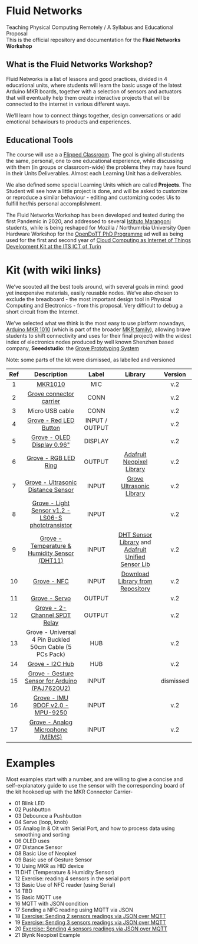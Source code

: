 # Fluid Networks
Teaching Physical Computing Remotely / A Syllabus and Educational Proposal  
This is the official repository and documentation for the **Fluid Networks Workshop**

## What is the Fluid Networks Workshop?

Fluid Networks is a list of lessons and good practices, divided in 4 educational units, where students will learn the basic usage of the latest Arduino MKR boards, together with a selection of sensors and actuators that will eventually help them create interactive projects that will be connected to the internet in various different ways.

We’ll learn how to connect things together, design conversations or add emotional behaviours to products and experiences.

## Educational Tools

The course will use a a [Flipped Classroom](https://en.wikipedia.org/wiki/Flipped_classroom).
The goal is giving all students the same, personal, one to one educational experience, while discussing with them (in groups or classroom-wide) the problems they may have found in their Units Deliverables. Almost each Learning Unit has a deliverables.

We also defined some special Learning Units which are called **Projects**. The Student will see how a little project is done, and will be asked to customize or reproduce a similar behaviour - editing and customizing codes Uis to fulfill her/his personal accomplishment.

The Fluid Networks Workshop has been developed and tested during the first Pandemic in 2020, and addressed to several [Istituto Marangoni](https://www.istitutomarangoni.com/en) students, while is being reshaped for Mozilla / Northumrbia University Open Hardware Workshop for the [OpenDoTT PhD Programme](https://opendott.org/) ad well as being used for the first and second year of [Cloud Computing as Internet of Things Development Kit at the ITS ICT of Turin](https://www.its-ictpiemonte.it/corsi/cloud-specialist/)    

# Kit (with wiki links)

We’ve scouted all the best tools around, with several goals in mind: good yet inexpensive materials, easily reusable nodes. We’ve also chosen to exclude the breadboard - the most important design tool in Physical Computing and Electronics - from this proposal. Very difficult to debug a short circuit from the Internet.

We’ve selected what we think is the most easy to use platform nowadays, [Arduino MKR 1010](https://store.arduino.cc/arduino-mkr-wifi-1010) (which is part of the broader [MKR family](https://www.arduino.cc/pro/hardware/product-family/mkr-family?id=1996559)), allowing brave students to shift connectivity and uses for their final project) with the widest index of electronics nodes produced by well known Shenzhen based company, **Seeedstudio**: the [Grove Prototyping System](http://wiki.seeedstudio.com/Grove_System/)


Note: some parts of the kit were dismissed, as labelled and versioned

| Ref | Description |      Label     |  Library | Version |
|:---:|:-------------------------------------------------------:|:--------------:|:-:|:-:|
|   1 |                         [MKR1010](https://store.arduino.cc/arduino-mkr-wifi-1010)                         |       MIC      |   | v.2
|   2 |                  [Grove connector carrier](https://www.arduino.cc/en/Guide/MKRConnectorCarrier)                 |      CONN      |   | v.2
|   3 |                     Micro USB cable                     |      CONN      |   | v.2
|   4 |                  [Grove - Red LED Button](https://wiki.seeedstudio.com/Grove-LED_Button/)                 | INPUT / OUTPUT |   | v.2
|   5 |                [Grove - OLED Display 0.96"](https://wiki.seeedstudio.com/Grove-OLED-Display-0.96-SSD1315/)               |     DISPLAY    |   | v.2
|   6 |                   [Grove - RGB LED Ring](https://wiki.seeedstudio.com/Grove%20-%20RGB%20LED%20Ring%20%2820%20-%20WS2813%20Mini%29/)                  |     OUTPUT     |  [Adafruit Neopixel Library](https://github.com/adafruit/adafruit_NeoPixel)  | v.2
|   7 |            [Grove - Ultrasonic Distance Sensor](https://wiki.seeedstudio.com/Grove-Ultrasonic_Ranger/)           |      INPUT     |  [Grove Ultrasonic Library](https://github.com/Seeed-Studio/Seeed_Arduino_UltrasonicRanger/archive/master.zip) | v.2
|   8 |    [Grove - Light Sensor v1.2 - LS06-S phototransistor](https://wiki.seeedstudio.com/Grove-Light_Sensor/)   |      INPUT     |   | v.2
|   9 |      [Grove - Temperature & Humidity Sensor (DHT11)](https://wiki.seeedstudio.com/Grove-TemperatureAndHumidity_Sensor/)      |      INPUT     | [DHT Sensor Library](https://github.com/adafruit/DHT-sensor-library) and [Adafruit Unified Sensor Lib](https://github.com/adafruit/Adafruit_Sensor)  | v.2
|  10 |                       [Grove - NFC](https://wiki.seeedstudio.com/Grove_NFC/)                       |      INPUT     | [Download Library from Repository](https://github.com/vongomben/fluid-networks/raw/master/Libraries/NFC.zip)  | v.2
|  11 |                      [Grove - Servo](https://wiki.seeedstudio.com/Grove-Servo/)                      |     OUTPUT     |   | v.2
|  12 |               [Grove - 2-Channel SPDT Relay](https://wiki.seeedstudio.com/Grove-2-Channel_SPDT_Relay/)              |     OUTPUT     |   | v.2
|  13 | Grove - Universal 4 Pin Buckled 50cm Cable (5 PCs Pack) |       HUB      |   | v.2
|  14 |                     [Grove - I2C Hub](https://wiki.seeedstudio.com/Grove-I2C_Hub/)                     |       HUB      |   | v.2
|  15 |      [Grove - Gesture Sensor for Arduino (PAJ7620U2)](https://wiki.seeedstudio.com/Grove-Gesture_v1.0/)     |      INPUT     |   | dismissed
|  16 |[Grove - IMU 9DOF v2.0 - MPU-9250](https://wiki.seeedstudio.com/Grove-IMU_9DOF_v2.0/)| INPUT |   | v.2
|  17 |[Grove - Analog Microphone (MEMS)](https://wiki.seeedstudio.com/Grove-Analog-Microphone/) |INPUT |  | v.2

# Examples

Most examples start with a number, and are willing to give a concise and self-explanatory guide to use the sensor with the corresponding board of the kit hookoed up with the MKR Connector Carrier-

- 01 Blink LED
- 02 Pushbutton
- 03 Debounce a Pushbutton
- 04 Servo (loop, knob)
- 05 Analog In & Oit with Serial Port, and how to process data using smoothing and sorting
- 06 OLED uses
- 07 Distance Sensor
- 08 Basic Use of Neopixel
- 09 Basic use of Gesture Sensor
- 10 Using MKR as HID device
- 11 DHT (Temperature & Humidity Sensor)
- 12 Exercise: reading 4 sensors in the serial port
- 13 Basic Use of NFC reader (using Serial)
- 14 TBD
- 15 Basic MQTT use
- 16 MQTT with JSON condition
- 17 Sending a NFC reading using MQTT via JSON
- 18 [Exercise: Sending 2 sensors readings via JSON over MQTT](https://github.com/vongomben/fluid-networks/tree/master/18_2-sensors-Json-over-MQTT)
- 19 [Exercise: Sending 3 sensors readings via JSON over MQTT](https://github.com/vongomben/fluid-networks/tree/master/19_3-sensors-Json-over-MQTT)
- 20 [Exercise: Sending 4 sensors readings via JSON over MQTT](https://github.com/vongomben/fluid-networks/blob/master/20_4-sensors-Json-over-MQTT/20_4-sensors-Json-over-MQTT.ino)
- 21 Blynk Neopixel Example


##
